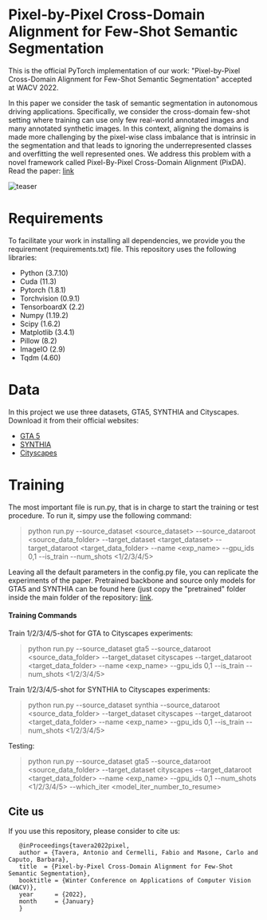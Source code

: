 # Pixel-by-Pixel Cross-Domain Alignment for Few-Shot Semantic Segmentation
This is the official PyTorch implementation of our work: "Pixel-by-Pixel Cross-Domain Alignment for Few-Shot Semantic Segmentation" accepted at WACV 2022.

In this paper we consider the task of semantic segmentation in autonomous driving applications. Specifically, we consider the cross-domain few-shot setting where training can use only few real-world annotated images and many annotated synthetic images. In this context, aligning the domains is made more challenging by the pixel-wise class imbalance that is intrinsic in the segmentation and that leads to ignoring the underrepresented classes and overfitting the well represented ones. We address this problem with a novel framework called Pixel-By-Pixel Cross-Domain Alignment (PixDA).
Read the paper: [link](https://arxiv.org/abs/2110.11650)

![teaser](https://raw.githubusercontent.com/taveraantonio/PixDA/master/method.png)

# Requirements
To facilitate your work in installing all dependencies, we provide you the requirement (requirements.txt) file.
This repository uses the following libraries:
- Python (3.7.10)
- Cuda (11.3)
- Pytorch (1.8.1)
- Torchvision (0.9.1)
- TensorboardX (2.2)
- Numpy (1.19.2)
- Scipy (1.6.2)
- Matplotlib (3.4.1)
- Pillow (8.2)
- ImageIO (2.9)
- Tqdm (4.60)

# Data
In this project we use three datasets, GTA5, SYNTHIA and Cityscapes. Download it from their official websites: 
- [GTA 5](https://download.visinf.tu-darmstadt.de/data/from_games/) 
- [SYNTHIA](http://synthia-dataset.net/downloads/)
- [Cityscapes](https://www.cityscapes-dataset.com) 

# Training
The most important file is run.py, that is in charge to start the training or test procedure.
To run it, simpy use the following command:

> python run.py --source_dataset \<source_dataset\> --source_dataroot \<source_data_folder\> --target_dataset \<target_dataset\> --target_dataroot \<target_data_folder\> --name \<exp_name\> --gpu_ids 0,1 --is_train --num_shots \<1/2/3/4/5\>

Leaving all the default parameters in the config.py file, you can replicate the experiments of the paper.
Pretrained backbone and source only models for GTA5 and SYNTHIA can be found here (just copy the "pretrained" folder inside the main folder of the repository: [link](). 

#### Training Commands

Train 1/2/3/4/5-shot for GTA to Cityscapes experiments:
> python run.py --source_dataset gta5 --source_dataroot \<source_data_folder\> --target_dataset cityscapes --target_dataroot \<target_data_folder\> --name \<exp_name\> --gpu_ids 0,1 --is_train --num_shots \<1/2/3/4/5\>

Train 1/2/3/4/5-shot for SYNTHIA to Cityscapes experiments:
> python run.py --source_dataset synthia --source_dataroot \<source_data_folder\> --target_dataset cityscapes --target_dataroot \<target_data_folder\> --name \<exp_name\> --gpu_ids 0,1 --is_train --num_shots \<1/2/3/4/5\>

Testing: 
> python run.py --source_dataset gta5 --source_dataroot \<source_data_folder\> --target_dataset cityscapes --target_dataroot \<target_data_folder\> --name \<exp_name\> --gpu_ids 0,1 --num_shots \<1/2/3/4/5\> --which_iter \<model_iter_number_to_resume\>


## Cite us
If you use this repository, please consider to cite us:

       @inProceedings{tavera2022pixel,
       author = {Tavera, Antonio and Cermelli, Fabio and Masone, Carlo and Caputo, Barbara},
       title  = {Pixel-by-Pixel Cross-Domain Alignment for Few-Shot Semantic Segmentation},
       booktitle = {Winter Conference on Applications of Computer Vision (WACV)},
       year      = {2022},
       month     = {January}
       }
